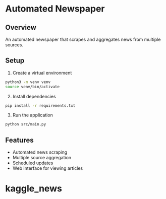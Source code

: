 # Automated Newspaper

## Overview
An automated newspaper that scrapes and aggregates news from multiple sources.

## Setup
1. Create a virtual environment
```bash
python3 -m venv venv
source venv/bin/activate
```

2. Install dependencies
```bash
pip install -r requirements.txt
```

3. Run the application
```bash
python src/main.py
```

## Features
- Automated news scraping
- Multiple source aggregation
- Scheduled updates
- Web interface for viewing articles
# kaggle_news
